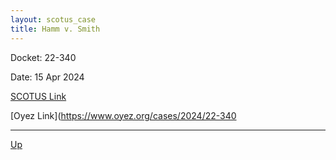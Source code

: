 ```yaml
---
layout: scotus_case
title: Hamm v. Smith
---
```


Docket: 22-340

Date: 15 Apr 2024

[SCOTUS Link](https://www.supremecourt.gov/opinions/23pdf/601us1r07_19m1.pdf)

[Oyez Link](https://www.oyez.org/cases/2024/22-340

---

[Up](./README.md)